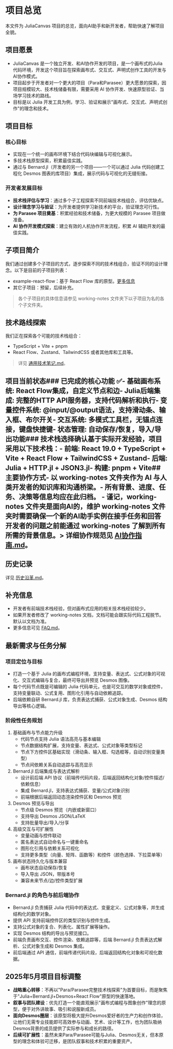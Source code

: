 # 项目总览

本文件为 JuliaCanvas 项目的总览，面向AI助手和新开发者，帮助快速了解项目全貌。

## 项目愿景
- JuliaCanvas 是一个独立开发、和AI协作开发的项目，是一个画布式的Julia 代码环境，开发这个项目旨在探索画布式、交互式、声明式创作工具的开发与AI协作模式。
- 项目起步于开发者对一个更大的项目（Para和Parasee）更大愿景的探索，因项目规模较大、技术栈储备有限，需要采用 AI 协作开发、快速原型验证、当场学习技术的路线。
- 目标是以 Julia 开发工具为例，学习、验证和展示"画布式、交互式、声明式创作"的理念和技术。

## 项目目标
### 核心目标
- 实现在一个统一的画布环境下结合代码块编辑与可视化展示。
- 多技术栈原型探索，积累最佳实践。
- 通过与 Bernard.jl（开发者的另一个项目——一个可以通过 Julia 代码创建工程化 Desmos 图表的库项目）集成，展示代码与可视化的无缝衔接。

### 开发者发展目标
- **技术栈评估与学习**：通过多个子工程探索不同前端技术栈组合，评估优缺点。
- **设计理念学习与验证**：为开发者提供学习新技术的平台，验证理念可行性。
- **为 Parasee 项目奠基**：积累经验和技术储备，为更大规模的 Parasee 项目做准备。
- **AI 协作开发模式探索**：建立有效的人机协作开发流程，积累 AI 辅助开发的最佳实践。

## 子项目简介

我们通过创建多个子项目的方式，逐步探索不同的技术栈组合，验证不同的设计理念。以下是目前的子项目列表：

- example-react-flow：基于 React Flow 库的原型。[更多信息](example-react-flow/目标描述与任务进度.md)
- 其它子项目：预留，后续补充。

> 各个子项目的具体信息请参见 working-notes 文件夹下以子项目为名的各个子文件夹。

## 技术路线探索

我们正在探索各个可能的技术栈组合：

- TypeScript + Vite + pnpm
- React Flow、Zustand、TailwindCSS 或者其他库和工具等。

> 详见 [通用技术笔记.md](通用技术笔记.md)。


## 项目当前状态### 已完成的核心功能 ✅- **基础画布系统**: React Flow集成，自定义节点和边- **Julia后端集成**: 完整的HTTP API服务器，支持代码解析和执行- **变量控件系统**: @input/@output语法，支持滑动条、输入框、布尔开关- **交互系统**: 多模式工具栏，无锚点连接，键盘快捷键- **状态管理**: 自动保存/恢复，导入/导出功能### 技术栈选择确认基于实际开发经验，项目采用以下技术栈：- **前端**: React 19.0 + TypeScript + Vite + React Flow + TailwindCSS + Zustand- **后端**: Julia + HTTP.jl + JSON3.jl- **构建**: pnpm + Vite## 主要协作方式- 以 working-notes 文件夹作为 AI 与人类开发者的知识库和沟通桥梁。- 所有背景、进度、任务、决策等信息均应在此归档。 - 谨记，working-notes 文件夹是面向AI的，维护 working-notes 文件夹时需要确保一个新的AI助手实例在接手任务和回答开发者的问题之前能通过 working-notes 了解到所有所需的背景信息。> 详细协作规范见 [AI协作指南.md](AI协作指南.md)。 

## 历史记录

详见 [历史沿革.md](历史沿革.md)。

## 补充信息
- 开发者有前端技术栈经验，但对画布式应用的相关技术栈经验较少。
- 如果开发者修改了 working-notes 文档，文档可能会跟实际代码工程脱节。默认以文档为准。
- 更多信息可见 [FAQ.md](FAQ.md)。

## 最新需求与任务分解

### 项目定位与目标
- 打造一个基于 Julia 的画布式编程环境，支持变量、表达式、公式对象的可视化、交互式编辑与复合，最终可导出并预览 Desmos 图像。
- 每个代码节点既是可编辑的 Julia 代码单元，也是可交互的数学对象或控件，支持变量联动、公式复用、图形化引用与自动依赖追踪。
- 后端依赖自研 Bernard.jl 库，负责表达式捕获、公式对象生成、Desmos 结构导出等核心逻辑。

### 阶段性任务规划
1. 基础画布与节点能力升级
   - 代码节点支持 Julia 语法高亮与基本编辑
   - 节点数据结构扩展，支持变量、表达式、公式对象等类型标记
   - 节点下方控件区基础实现（滑动条、输入框、勾选框等，自动识别变量类型）
   - 节点间依赖关系自动追踪与高亮显示
2. Bernard.jl 后端集成与表达式解析
   - 设计前后端 API 协议（前端传代码片段，后端返回结构化对象/控件描述/依赖信息）
   - 集成 Bernard.jl，支持表达式捕获、变量/公式对象识别
   - 前端根据后端返回动态渲染控件区和 Desmos 预览
3. Desmos 预览与导出
   - 节点级 Desmos 预览（内嵌或新窗口）
   - 支持导出 Desmos JSON/LaTeX
   - 支持批量导出/导入/分享
4. 高级交互与可扩展性
   - 变量动画与控件联动
   - 匿名表达式自动命名与一键重命名
   - 图形化引用与依赖关系可视化
   - 支持更多类型（向量、矩阵、函数等）和控件（颜色选择、下拉菜单等）
5. 画布状态持久化与版本兼容
   - 画布状态自动保存/恢复
   - 导入导出 JSON，带版本号
   - 兼容未来节点/边/控件类型扩展

### Bernard.jl 的角色与前后端协作
- Bernard.jl 负责捕获 Julia 代码中的表达式、变量定义、公式对象等，并生成结构化的数学对象。
- 提供 API 支持前端控件区的类型识别与控件生成。
- 支持公式对象的复合、列表化、属性扩展等操作。
- 实现 Desmos 结构的导出与预览接口。
- 前端负责画布交互、控件渲染、依赖追踪等，后端 Bernard.jl 负责表达式解析、公式对象生成和 Desmos 集成。
- 前后端通过 API 通信，前端传递代码片段，后端返回结构化对象和可视化数据。

## 2025年5月项目目标调整

- **战略重心转移**：不再以"Para/Parasee完整技术栈探索"为首要目标，而是聚焦于"Julia+Bernard.jl+Desmos+React Flow"原型的快速落地。
- **叙事与团队建设**：优先打造一个能直观展示"画布式编程与图象创作"理念的原型，便于对外讲故事、吸引和说服新成员。
- **面向Desmos圈层**：该原型将极大提升Desmos爱好者的生产力和创作体验，让他们无需专业技能即可高效参与动画、艺术、设计等工作，也为团队吸纳Desmos背景的成员提供了实际参与和成长的路径。
- **后续可扩展性**：虽然未来Para/Parasee可能与Julia、Desmos无关，但本原型的理念和体验可迁移，是团队叙事和技术积累的重要资产。